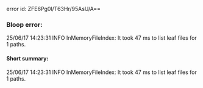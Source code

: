 error id: ZFE6Pg0l/T63Hr/95AsU/A==
### Bloop error:

25/06/17 14:23:31 INFO InMemoryFileIndex: It took 47 ms to list leaf files for 1 paths.
#### Short summary: 

25/06/17 14:23:31 INFO InMemoryFileIndex: It took 47 ms to list leaf files for 1 paths.